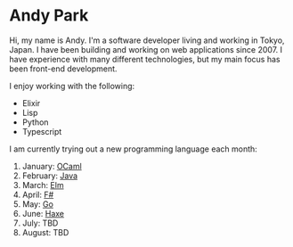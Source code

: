 # Andy Park

Hi, my name is Andy. I'm a software developer living and working in Tokyo, Japan. 
I have been building and working on web applications since 2007.
I have experience with many different technologies, but my main focus has been front-end development.

I enjoy working with the following:
- Elixir
- Lisp
- Python
- Typescript

I am currently trying out a new programming language each month:
1. January:  [OCaml](https://ocaml.org/)
2. February: [Java](https://www.java.com/)
3. March:    [Elm](https://elm-lang.org/)
4. April:    [F#](https://fsharp.org/)
5. May:      [Go](https://go.dev/)
6. June:     [Haxe](https://haxe.org/)
7. July:     TBD
8. August:   TBD
